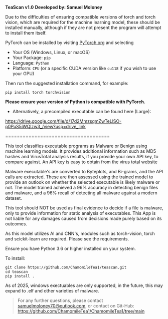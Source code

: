 **TeaScan v1.0**
**Developed by: Samuel Moloney**


Due to the difficulties of ensuring compatible versions of torch and torch vision,
which are required for the machine learning model, these should be installed manually, 
although if they are not present the program will attempt to install them itself.

PyTorch can be installed by visiting [PyTorch.org](https://pytorch.org/get-started/locally/) and selecting
- Your OS (Windows, Linux, or macOS)
- Your Package: `pip`
- Language: `Python`
- Platform: `CPU` (or a specific CUDA version like `cu118` if you wish to use your GPU)

Then run the suggested installation command, for example:

    pip install torch torchvision

**Please ensure your version of Python is compatible with PyTorch.**


 - Alternatively, a precompiled executable can be found here (Large):

https://drive.google.com/file/d/17d2MmzsqmZwTeLlSO-p0PuS5iWQlzw3_/view?usp=drive_link
 
 ====================================

This tool classifies executable programs as Malware or Benign using machine learning models.
It provides additional information such as MD5 hashes and VirusTotal analysis results, if you provide your
own API key, to compare against. An API key is easy to obtain from the virus total website

Malware executable's are converted to Byteplots, and Bi-grams, and the API calls are extracted.
These are then assessed using the trained model to provide an outlook on whether the selected 
executable is likely malware or not.
The model trained achieved a 96% accuracy in detecting benign files and malware, and a 96% recall of detecting all malware against a modern dataset.

This tool should NOT be used as final evidence to decide if a file is malware, only to provide
information for static analysis of executables.
This App is not liable for any damages caused from decisions made purely based on its outcomes.

As this model utilizes AI and CNN's, modules such as torch-vision, torch and scickit-learn
are required. Please see the requirements.

Ensure you have Python 3.6 or higher installed on your system.

To install:

    git clone https://github.com/ChamomileTea1/teascan.git
    cd teascan
    pip install .

As of 2025, windows exectuables are only supported, in the future, this may expand to .elf and other varieties of malware.

> For any further questions, please contact samuelmoloney70@outlook.com,
> or contact on  Git-Hub:
> https://github.com/ChamomileTea1/ChamomileTea1/tree/main


